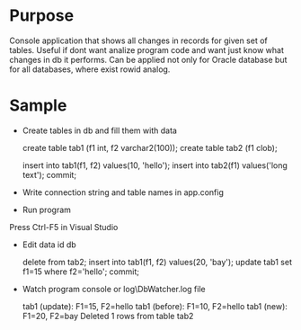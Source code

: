 # Purpose
Console application that shows all changes in records for given set of tables.
Useful if dont want analize program code and want just know what changes in db it performs.
Can be applied not only for Oracle database but for all databases, where exist rowid analog.

# Sample
* Create tables in db and fill them with data

    create table tab1 (f1 int, f2 varchar2(100));
    create table tab2 (f1 clob);
    
    insert into tab1(f1, f2) values(10, 'hello');
    insert into tab2(f1) values('long text');
    commit;

* Write connection string and table names in app.config

    <add name="DbConnection" connectionString="Data Source=(...);User ID=...;Password=..." />
    <add key="Tables" value="tab1,tab2"/>

* Run program

Press Ctrl-F5 in Visual Studio 

* Edit data id db

    delete from tab2;
    insert into tab1(f1, f2) values(20, 'bay');
    update tab1 set f1=15 where f2='hello';
    commit;

* Watch program console or log\DbWatcher.log file

    tab1 (update): F1=15, F2=hello
    tab1 (before): F1=10, F2=hello
    tab1 (new): F1=20, F2=bay
    Deleted 1 rows from table tab2